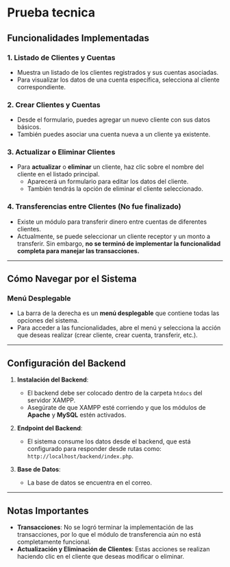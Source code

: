 # Prueba tecnica 


## Funcionalidades Implementadas

### 1. **Listado de Clientes y Cuentas**
- Muestra un listado de los clientes registrados y sus cuentas asociadas.
- Para visualizar los datos de una cuenta específica, selecciona al cliente correspondiente.

### 2. **Crear Clientes y Cuentas**
- Desde el formulario, puedes agregar un nuevo cliente con sus datos básicos.
- También puedes asociar una cuenta nueva a un cliente ya existente.

### 3. **Actualizar o Eliminar Clientes**
- Para **actualizar** o **eliminar** un cliente, haz clic sobre el nombre del cliente en el listado principal.
  - Aparecerá un formulario para editar los datos del cliente.
  - También tendrás la opción de eliminar el cliente seleccionado.

### 4. **Transferencias entre Clientes** (No fue finalizado)
- Existe un módulo para transferir dinero entre cuentas de diferentes clientes.
- Actualmente, se puede seleccionar un cliente receptor y un monto a transferir. Sin embargo, **no se terminó de implementar la funcionalidad completa para manejar las transacciones.**

---

## Cómo Navegar por el Sistema

### Menú Desplegable
- La barra de la derecha es un **menú desplegable** que contiene todas las opciones del sistema.
- Para acceder a las funcionalidades, abre el menú y selecciona la acción que deseas realizar (crear cliente, crear cuenta, transferir, etc.).

---

## Configuración del Backend

1. **Instalación del Backend**:  
   - El backend debe ser colocado dentro de la carpeta `htdocs` del servidor XAMPP.
   - Asegúrate de que XAMPP esté corriendo y que los módulos de **Apache** y **MySQL** estén activados.

2. **Endpoint del Backend**:  
   - El sistema consume los datos desde el backend, que está configurado para responder desde rutas como:  
     `http://localhost/backend/index.php`.

3. **Base de Datos**:  
   - La base de datos se encuentra en el correo.

---

## Notas Importantes
- **Transacciones**: No se logró terminar la implementación de las transacciones, por lo que el módulo de transferencia aún no está completamente funcional.
- **Actualización y Eliminación de Clientes**: Estas acciones se realizan haciendo clic en el cliente que deseas modificar o eliminar.

